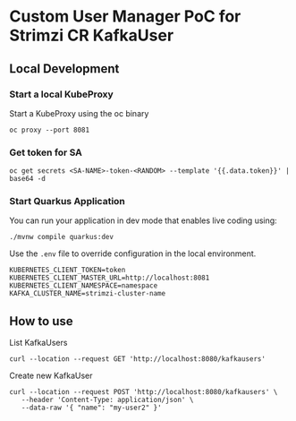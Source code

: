 # Custom User Manager PoC for Strimzi CR KafkaUser

## Local Development

### Start a local KubeProxy
Start a KubeProxy using the oc binary

```
oc proxy --port 8081
```

### Get token for SA
```
oc get secrets <SA-NAME>-token-<RANDOM> --template '{{.data.token}}' | base64 -d
```

### Start Quarkus Application
You can run your application in dev mode that enables live coding using:
```shell script
./mvnw compile quarkus:dev
```

Use the `.env` file to override configuration in the local environment.
```
KUBERNETES_CLIENT_TOKEN=token
KUBERNETES_CLIENT_MASTER_URL=http://localhost:8081
KUBERNETES_CLIENT_NAMESPACE=namespace
KAFKA_CLUSTER_NAME=strimzi-cluster-name
```

## How to use

List KafkaUsers
```shell script
curl --location --request GET 'http://localhost:8080/kafkausers'
```

Create new KafkaUser
```shell script
curl --location --request POST 'http://localhost:8080/kafkausers' \
   --header 'Content-Type: application/json' \ 
   --data-raw '{ "name": "my-user2" }'
```
